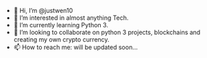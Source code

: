 - 👋 Hi, I’m @justwen10
- 👀 I’m interested in almost anything Tech.
- 🌱 I’m currently learning Python 3.
- 💞️ I’m looking to collaborate on python 3 projects, blockchains and creating my own crypto currency.
- 📫 How to reach me: will be updated soon...

<!---
justwen10/justwen10 is a ✨ special ✨ repository because its `README.md` (this file) appears on your GitHub profile.
You can click the Preview link to take a look at your changes.
--->
